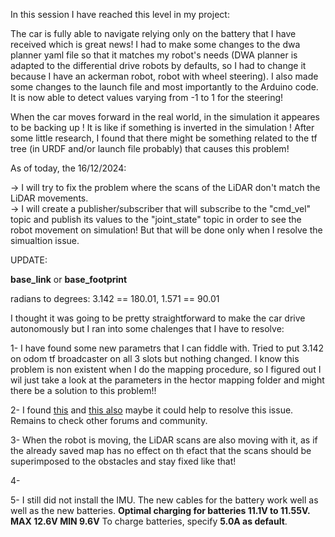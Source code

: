 In this session I have reached this level in my project:

The car is fully able to navigate relying only on the battery that I have received which is great news!
I had to make some changes to the dwa planner yaml file so that it matches my robot's needs (DWA planner is adapted to the differential drive robots by defaults, so I had to change it because I have an ackerman robot, robot with wheel steering). I also made some changes to the launch file and most importantly to the Arduino code. It is now able to detect values varying from -1 to 1 for the steering!<br>

When the car moves forward in the real world, in the simulation it appeares to be backing up ! It is like if something is inverted in the simulation ! After some little research, I found that there might be something related to the tf tree (in URDF and/or launch file probably) that causes this problem!

As of today, the 16/12/2024:

-> I will try to fix the problem where the scans of the LiDAR don't match the LiDAR movements. <br>
-> I will create a publisher/subscriber that will subscribe to the "cmd_vel" topic and publish its values to the "joint_state" topic in order to see the robot movement on simulation! But that will be done only when I resolve the simualtion issue.

UPDATE:

**base_link** or **base_footprint**

radians to degrees: 3.142 == 180.01, 1.571 == 90.01

I thought it was going to be pretty straightforward to make the car drive autonomously but I ran into some chalenges that I have to resolve:

1- I have found some new parametrs that I can fiddle with. Tried to put 3.142 on odom tf broadcaster on all 3 slots but nothing changed. I know this problem is non existent when I do the mapping procedure, so I figured out I wil just take a look at the parameters in the hector mapping folder and might there be a solution to this problem!!

2- I found [this](https://robotics.stackexchange.com/questions/100364/lidar-sensing-backwards) and [this also](https://robotics.stackexchange.com/questions/21009/ros-laser-scan-rotates-with-the-robot-in-rviz) maybe it could help to resolve this issue. Remains to check other forums and community.

3- When the robot is moving, the LiDAR scans are also moving with it, as if the already saved map has no effect on th efact that the scans should be superimposed to the obstacles and stay fixed like that!

4-

5- I still did not install the IMU. The new cables for the battery work well as well as the new batteries. **Optimal charging for batteries 11.1V to 11.55V. MAX 12.6V MIN 9.6V** To charge batteries, specify **5.0A as default**.

